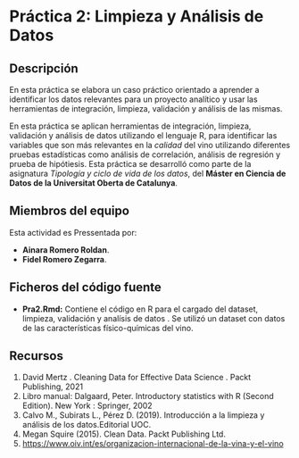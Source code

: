 # Práctica 2: Limpieza y Análisis de Datos
## Descripción

En esta práctica se elabora un caso práctico orientado a aprender a identificar los datos relevantes para un proyecto analítico y usar las herramientas de integración, 
limpieza, validación
y análisis de las mismas.

En esta práctica se aplican herramientas de integración, limpieza, validación y análisis de datos utilizando el lenguaje R, 
para identificar las variables que son más relevantes en la _calidad_ del vino utilizando diferentes pruebas estadísticas como análisis de correlación,
análisis de regresión y prueba de hipótiesis. Esta práctica se desarrolló como parte de la asignatura _Tipología y ciclo de vida de los datos_, del 
**Máster en Ciencia de Datos de la Universitat Oberta de Catalunya**.

## Miembros del equipo

Esta actividad es Pressentada por:
* **Ainara Romero Roldan**.
* **Fidel Romero Zegarra**.

## Ficheros del código fuente
* **Pra2.Rmd:** Contiene el código en R para el cargado del dataset, limpieza, validación y analísis de datos . Se utilizó un dataset con datos de las características físico-químicas del vino.

## Recursos

1. David Mertz . Cleaning Data for Effective Data Science . Packt Publishing, 2021
2. Libro manual: Dalgaard, Peter. Introductory statistics with R (Second Edition). New York : Springer, 2002
3. Calvo M., Subirats L., Pérez D. (2019). Introducción a la limpieza y análisis de los datos.Editorial UOC.
4. Megan Squire (2015). Clean Data. Packt Publishing Ltd.
5. https://www.oiv.int/es/organizacion-internacional-de-la-vina-y-el-vino


